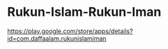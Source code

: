 # Rukun-Islam-Rukun-Iman

https://play.google.com/store/apps/details?id=com.daffaalam.rukunislamiman
